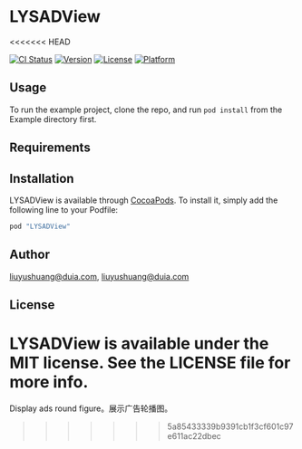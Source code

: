 # LYSADView
<<<<<<< HEAD

[![CI Status](http://img.shields.io/travis/liuyushuang@duia.com/LYSADView.svg?style=flat)](https://travis-ci.org/liuyushuang@duia.com/LYSADView)
[![Version](https://img.shields.io/cocoapods/v/LYSADView.svg?style=flat)](http://cocoapods.org/pods/LYSADView)
[![License](https://img.shields.io/cocoapods/l/LYSADView.svg?style=flat)](http://cocoapods.org/pods/LYSADView)
[![Platform](https://img.shields.io/cocoapods/p/LYSADView.svg?style=flat)](http://cocoapods.org/pods/LYSADView)

## Usage

To run the example project, clone the repo, and run `pod install` from the Example directory first.

## Requirements

## Installation

LYSADView is available through [CocoaPods](http://cocoapods.org). To install
it, simply add the following line to your Podfile:

```ruby
pod "LYSADView"
```

## Author

liuyushuang@duia.com, liuyushuang@duia.com

## License

LYSADView is available under the MIT license. See the LICENSE file for more info.
=======
Display ads round figure。展示广告轮播图。
>>>>>>> 5a85433339b9391cb1f3cf601c97e611ac22dbec
